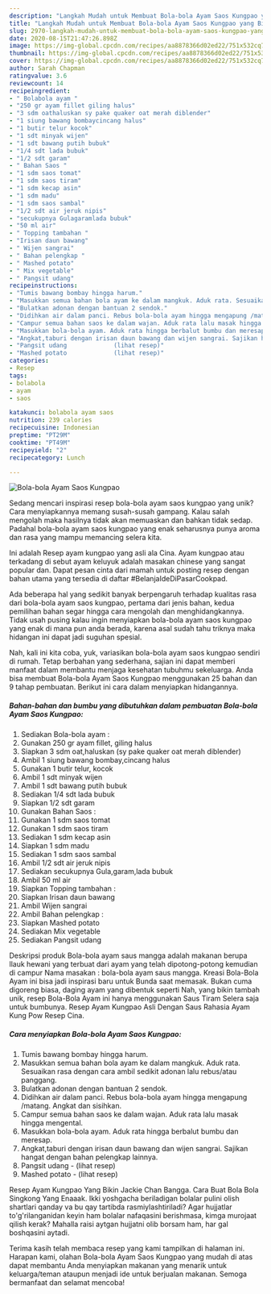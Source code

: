 ```yaml
---
description: "Langkah Mudah untuk Membuat Bola-bola Ayam Saos Kungpao yang Bisa Manjain Lidah"
title: "Langkah Mudah untuk Membuat Bola-bola Ayam Saos Kungpao yang Bisa Manjain Lidah"
slug: 2970-langkah-mudah-untuk-membuat-bola-bola-ayam-saos-kungpao-yang-bisa-manjain-lidah
date: 2020-08-15T21:47:26.898Z
image: https://img-global.cpcdn.com/recipes/aa8878366d02ed22/751x532cq70/bola-bola-ayam-saos-kungpao-foto-resep-utama.jpg
thumbnail: https://img-global.cpcdn.com/recipes/aa8878366d02ed22/751x532cq70/bola-bola-ayam-saos-kungpao-foto-resep-utama.jpg
cover: https://img-global.cpcdn.com/recipes/aa8878366d02ed22/751x532cq70/bola-bola-ayam-saos-kungpao-foto-resep-utama.jpg
author: Sarah Chapman
ratingvalue: 3.6
reviewcount: 14
recipeingredient:
- " Bolabola ayam "
- "250 gr ayam fillet giling halus"
- "3 sdm oathaluskan sy pake quaker oat merah diblender"
- "1 siung bawang bombaycincang halus"
- "1 butir telur kocok"
- "1 sdt minyak wijen"
- "1 sdt bawang putih bubuk"
- "1/4 sdt lada bubuk"
- "1/2 sdt garam"
- " Bahan Saos "
- "1 sdm saos tomat"
- "1 sdm saos tiram"
- "1 sdm kecap asin"
- "1 sdm madu"
- "1 sdm saos sambal"
- "1/2 sdt air jeruk nipis"
- "secukupnya Gulagaramlada bubuk"
- "50 ml air"
- " Topping tambahan "
- "Irisan daun bawang"
- " Wijen sangrai"
- " Bahan pelengkap "
- " Mashed potato"
- " Mix vegetable"
- " Pangsit udang"
recipeinstructions:
- "Tumis bawang bombay hingga harum."
- "Masukkan semua bahan bola ayam ke dalam mangkuk. Aduk rata. Sesuaikan rasa dengan cara ambil sedikit adonan lalu rebus/atau panggang."
- "Bulatkan adonan dengan bantuan 2 sendok."
- "Didihkan air dalam panci. Rebus bola-bola ayam hingga mengapung /matang. Angkat dan sisihkan."
- "Campur semua bahan saos ke dalam wajan. Aduk rata lalu masak hingga mengental."
- "Masukkan bola-bola ayam. Aduk rata hingga berbalut bumbu dan meresap."
- "Angkat,taburi dengan irisan daun bawang dan wijen sangrai. Sajikan hangat dengan bahan pelengkap lainnya."
- "Pangsit udang             (lihat resep)"
- "Mashed potato             (lihat resep)"
categories:
- Resep
tags:
- bolabola
- ayam
- saos

katakunci: bolabola ayam saos 
nutrition: 239 calories
recipecuisine: Indonesian
preptime: "PT29M"
cooktime: "PT49M"
recipeyield: "2"
recipecategory: Lunch

---
```



![Bola-bola Ayam Saos Kungpao](https://img-global.cpcdn.com/recipes/aa8878366d02ed22/751x532cq70/bola-bola-ayam-saos-kungpao-foto-resep-utama.jpg)

Sedang mencari inspirasi resep bola-bola ayam saos kungpao yang unik? Cara menyiapkannya memang susah-susah gampang. Kalau salah mengolah maka hasilnya tidak akan memuaskan dan bahkan tidak sedap. Padahal bola-bola ayam saos kungpao yang enak seharusnya punya aroma dan rasa yang mampu memancing selera kita.

Ini adalah Resep ayam kungpao yang asli ala Cina. Ayam kungpao atau terkadang di sebut ayam keluyuk adalah masakan chinese yang sangat popular dan. Dapat pesan cinta dari mamah untuk posting resep dengan bahan utama yang tersedia di daftar #BelanjaIdeDiPasarCookpad.

Ada beberapa hal yang sedikit banyak berpengaruh terhadap kualitas rasa dari bola-bola ayam saos kungpao, pertama dari jenis bahan, kedua pemilihan bahan segar hingga cara mengolah dan menghidangkannya. Tidak usah pusing kalau ingin menyiapkan bola-bola ayam saos kungpao yang enak di mana pun anda berada, karena asal sudah tahu triknya maka hidangan ini dapat jadi suguhan spesial.


Nah, kali ini kita coba, yuk, variasikan bola-bola ayam saos kungpao sendiri di rumah. Tetap berbahan yang sederhana, sajian ini dapat memberi manfaat dalam membantu menjaga kesehatan tubuhmu sekeluarga. Anda bisa membuat Bola-bola Ayam Saos Kungpao menggunakan 25 bahan dan 9 tahap pembuatan. Berikut ini cara dalam menyiapkan hidangannya.

<!--inarticleads1-->

##### Bahan-bahan dan bumbu yang dibutuhkan dalam pembuatan Bola-bola Ayam Saos Kungpao:

1. Sediakan  Bola-bola ayam :
1. Gunakan 250 gr ayam fillet, giling halus
1. Siapkan 3 sdm oat,haluskan (sy pake quaker oat merah diblender)
1. Ambil 1 siung bawang bombay,cincang halus
1. Gunakan 1 butir telur, kocok
1. Ambil 1 sdt minyak wijen
1. Ambil 1 sdt bawang putih bubuk
1. Sediakan 1/4 sdt lada bubuk
1. Siapkan 1/2 sdt garam
1. Gunakan  Bahan Saos :
1. Gunakan 1 sdm saos tomat
1. Gunakan 1 sdm saos tiram
1. Sediakan 1 sdm kecap asin
1. Siapkan 1 sdm madu
1. Sediakan 1 sdm saos sambal
1. Ambil 1/2 sdt air jeruk nipis
1. Sediakan secukupnya Gula,garam,lada bubuk
1. Ambil 50 ml air
1. Siapkan  Topping tambahan :
1. Siapkan Irisan daun bawang
1. Ambil  Wijen sangrai
1. Ambil  Bahan pelengkap :
1. Siapkan  Mashed potato
1. Sediakan  Mix vegetable
1. Sediakan  Pangsit udang


Deskripsi produk Bola-bola ayam saus mangga adalah makanan berupa llauk hewani yang terbuat dari ayam yang telah dipotong-potong kemudian di campur Nama masakan : bola-bola ayam saus mangga. Kreasi Bola-Bola Ayam ini bisa jadi inspirasi baru untuk Bunda saat memasak. Bukan cuma digoreng biasa, daging ayam yang dibentuk seperti Nah, yang bikin tambah unik, resep Bola-Bola Ayam ini hanya menggunakan Saus Tiram Selera saja untuk bumbunya. Resep Ayam Kungpao Asli Dengan Saus Rahasia Ayam Kung Pow Resep Cina. 

<!--inarticleads2-->

##### Cara menyiapkan Bola-bola Ayam Saos Kungpao:

1. Tumis bawang bombay hingga harum.
1. Masukkan semua bahan bola ayam ke dalam mangkuk. Aduk rata. Sesuaikan rasa dengan cara ambil sedikit adonan lalu rebus/atau panggang.
1. Bulatkan adonan dengan bantuan 2 sendok.
1. Didihkan air dalam panci. Rebus bola-bola ayam hingga mengapung /matang. Angkat dan sisihkan.
1. Campur semua bahan saos ke dalam wajan. Aduk rata lalu masak hingga mengental.
1. Masukkan bola-bola ayam. Aduk rata hingga berbalut bumbu dan meresap.
1. Angkat,taburi dengan irisan daun bawang dan wijen sangrai. Sajikan hangat dengan bahan pelengkap lainnya.
1. Pangsit udang -             (lihat resep)
1. Mashed potato -             (lihat resep)


Resep Ayam Kungpao Yang Bikin Jackie Chan Bangga. Cara Buat Bola Bola Singkong Yang Enaaak. Ikki yoshgacha beriladigan bolalar pulini olish shartlari qanday va bu qay tartibda rasmiylashtiriladi? Agar hujjatlar to&#39;g&#39;rilanganidan keyin ham bolalar nafaqasini berishmasa, kimga murojaat qilish kerak? Mahalla raisi aytgan hujjatni olib borsam ham, har gal boshqasini aytadi. 

Terima kasih telah membaca resep yang kami tampilkan di halaman ini. Harapan kami, olahan Bola-bola Ayam Saos Kungpao yang mudah di atas dapat membantu Anda menyiapkan makanan yang menarik untuk keluarga/teman ataupun menjadi ide untuk berjualan makanan. Semoga bermanfaat dan selamat mencoba!

